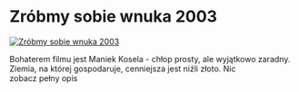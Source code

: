 Zróbmy sobie wnuka 2003 
=============
[![Zróbmy sobie wnuka 2003 ](http://vidos.pl/images/player.gif)](http://vidos.pl/zrobmy-sobie-wnuka-2003)

 Bohaterem filmu jest Maniek Kosela - chłop prosty, ale wyjątkowo zaradny. Ziemia, na której gospodaruje, cenniejsza jest niźli złoto. Nic zobacz pełny opis
